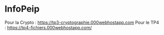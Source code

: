 # InfoPeip

Pour la Crypto : https://tp3-cryptographie.000webhostapp.com
Pour le TP4 : https://tp4-fichiers.000webhostapp.com/
